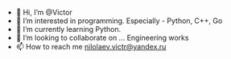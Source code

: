 - 👋 Hi, I’m @Victor
- 👀 I’m interested in programming. Especially - Python, C++, Go
- 🌱 I’m currently learning Python.
- 💞️ I’m looking to collaborate on ... Engineering works
- 📫 How to reach me nilolaev.victr@yandex.ru

<!---
Victor/Victor is a ✨ special ✨ repository because its `README.md` (this file) appears on your GitHub profile.
You can click the Preview link to take a look at your changes.
--->
